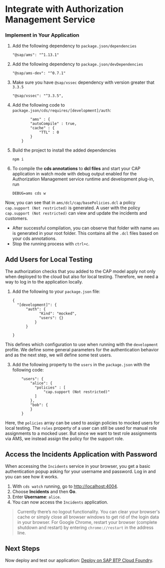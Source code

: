 # Integrate with Authorization Management Service


 ###  Implement in Your Application

 1. Add the following dependency to  `package.json/dependencies`
    ```
    "@sap/ams": "^1.13.1"
    ```
 2. Add the following dependency to  `package.json/devDependencies`
    ```
    "@sap/ams-dev": "^0.7.1"
    ```
  3. Make sure you have `@sap/xssec` dependency with version greater that `3.3.5`
      ```
      "@sap/xssec": "^3.3.5",
      ```
 3. Add the following code to  `package.json/cds/requires/[development]/auth`: 
    ```
            "ams" : {
            "autoCompile" : true,
            "cache" : {
                "TTL" : 0
            }
        }
    ```
 4. Build the project to install the added dependencies
    ```
    npm i
    ```
 5. To compile the **cds annotations** to **dcl files** and start your CAP application in watch mode with debug output enabled for the Authorization Management service runtime and development plug-in, run 
    ```
    DEBUG=ams cds w
    ```
  
Now, you can see that in ```ams/dcl/cap/basePolicies.dcl``` a policy ```cap.support (Not restricted)``` is generated. A user with the policy `cap.support (Not restricted)` can view and update the incidents and customers.

* After successful compilation, you can observe that folder with name ```ams``` is generated in your root folder. This contains all the `.dcl` files based on your cds annotations.<br />
* Stop the running process with ```ctrl+c```.


## Add Users for Local Testing

The authorization checks that you added to the CAP model apply not only when deployed to the cloud but also for local testing. Therefore, we need a way to log in to the application locally.


1. Add the following to your `package.json` file:
    ```
    {
      "[development]": {
          "auth": {
                "Kind": "mocked",
                "users": {}
              } 
          }
      
    }
    ```

  This defines which configuration to use when running with the `development` profile. We define some general parameters for the authentication behavior and as the next step, we will define some test users.

3. Add the following property to the `users` in the `package.json` with the following code: 


      ```
          "users": {
              "alice": {
                "policies" : [
                    "cap.support (Not restricted)"
                ]
              },
              "bob": {
              }
          }
      ```
  Here, the `policies` array can be used to assign policies to mocked users for local testing. The `roles` property of a user can still be used for manual role assignments to a mocked user. But since we want to test role assignments via AMS, we instead assign the policy for the support role.


## Access the Incidents Application with Password

When accessing the `Incidents` service in your browser, you get a basic authentication popup asking for your username and password. Log in and you can see how it works.

1. With `cds watch` running, go to <http://localhost:4004>.
2. Choose **Incidents** and then **Go**.
3. Enter **Username**: <span class="impl node"> `alice`.
4. You can now access the `Incidents` application.

>Currently there’s no logout functionality. You can clear your browser's cache or simply close all browser windows to get rid of the login data in your browser.
For Google Chrome, restart your browser (complete shutdown and restart) by entering `chrome://restart` in the address line.<br/>

## Next Steps

Now deploy and test our application: [Deploy on SAP BTP Cloud Foundry](./3-deploy-to-cf.md).
